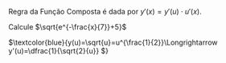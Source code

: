 






Regra da Função Composta é dada por $y'(x)=y'(u) \cdot u'(x)$.

Calcule $\sqrt{e^{-\frac{x}{7}}+5}$

$\textcolor{blue}{y(u)=\sqrt{u}=u^{\frac{1}{2}}\Longrightarrow y'(u)=\dfrac{1}{\sqrt{2}{u}} $}



